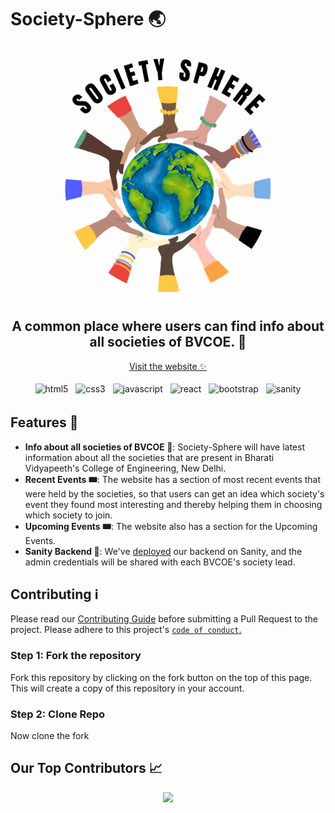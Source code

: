 # Society-Sphere 🌏

<p align="center"><img src="./public/images/logo-gif.gif" alt="logo-gif" height="400px"/></p>
<h2 align="center">A common place where users can find info about all societies of BVCOE. 🏫</h2>
<p align="center"><a href="https://society-sphere.vercel.app/">Visit the website ✨</a></p>

<p align="center">
  <img src = "https://img.shields.io/badge/HTML5-E34F26?style=for-the-badge&logo=html5&logoColor=white"  alt="html5" style="vertical-align:top; margin:4px" >
  <img src = "https://img.shields.io/badge/CSS3-1572B6?style=for-the-badge&logo=css3&logoColor=white"  alt="css3" style="vertical-align:top; margin:4px" >
  <img src = "https://img.shields.io/badge/JavaScript-F7DF1E?style=for-the-badge&logo=javascript&logoColor=black"  alt="javascript" style="vertical-align:top; margin:4px" >
  <img src = "https://img.shields.io/badge/React-20232A?style=for-the-badge&logo=react&logoColor=61DAFB"  alt="react" style="vertical-align:top; margin:4px" >
  <img src = "https://img.shields.io/badge/Bootstrap-563D7C?style=for-the-badge&logo=bootstrap&logoColor=white"  alt="bootstrap" style="vertical-align:top; margin:4px" >
  <img src = "https://img.shields.io/badge/sanity-F44336.svg?style=for-the-badge&logo=stripe&logoColor=white"  alt="sanity" style="vertical-align:top; margin:4px" >
</p>

## Features 💫
 * **Info about all societies of BVCOE 🏫**: Society-Sphere will have latest information about all the societies that are present in Bharati Vidyapeeth's College of Engineering, New Delhi.
 * **Recent Events 🎟️**: The website has a section of most recent events that were held by the societies, so that users can get an idea which society's event they found most interesting and thereby helping them in choosing which society to join.
 * **Upcoming Events 🎟️**: The website also has a section for the Upcoming Events.
 * **Sanity Backend 💾**: We've <a href="https://society-sphere-backend.sanity.studio/">deployed</a> our backend on Sanity, and the admin credentials will be shared with each BVCOE's society lead.

## Contributing ℹ️

Please read our <a href="https://github.com/mlsacbvp/society-sphere/blob/main/CONTRIBUTING.md">Contributing Guide</a> before submitting a Pull Request to the project.
Please adhere to this project's <a href="https://github.com/mlsacbvp/society-sphere/blob/main/CODE_OF_CONDUCT.md"> `code of conduct`.</a>

### **Step 1:** Fork the repository

Fork this repository by clicking on the fork button on the top of this page. This will create a copy of this repository in your account.

### **Step 2:** Clone Repo

Now clone the fork
  
## Our Top Contributors 📈
<p align="center"><a href="https://github.com/mlsacbvp/society-sphere/graphs/contributors">
  <img src="https://contributors-img.web.app/image?repo=mlsacbvp/society-sphere" />
</a></p>

